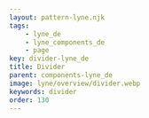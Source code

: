 ```yaml
---
layout: pattern-lyne.njk
tags: 
    - lyne_de
    - lyne_components_de
    - page
key: divider-lyne_de
title: Divider
parent: components-lyne_de
image: lyne/overview/divider.webp
keywords: divider
order: 130
---
```

